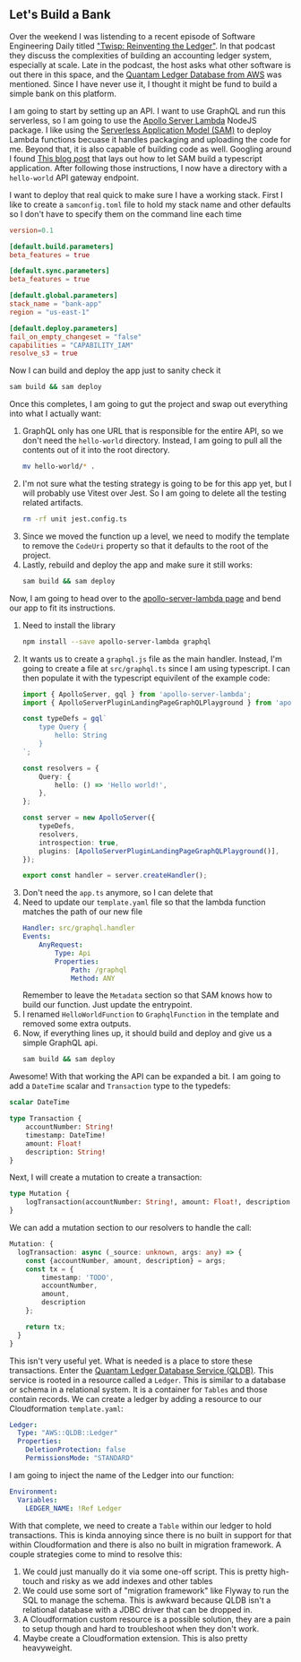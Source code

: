 ## Let's Build a Bank

Over the weekend I was listending to a recent episode of Software Engineering Daily titled ["Twisp: Reinventing the Ledger"](https://softwareengineeringdaily.com/2022/10/07/twisp-reinventing-the-ledger/).
In that podcast they discuss the complexities of building an accounting ledger system, especially at scale.
Late in the podcast, the host asks what other software is out there in this space, and the [Quantam Ledger Database from AWS]() was mentioned.
Since I have never use it, I thought it might be fund to build a simple bank on this platform.

I am going to start by setting up an API.
I want to use GraphQL and run this serverless, so I am going to use the [Apollo Server Lambda](https://www.npmjs.com/package/apollo-server-lambda) NodeJS package.
I like using the [Serverless Application Model (SAM)](https://aws.amazon.com/serverless/sam/) to deploy Lambda functions becuase it handles packaging and uploading the code for me.
Beyond that, it is also capable of building code as well.
Googling around I found [This blog post](https://aws.amazon.com/blogs/compute/building-typescript-projects-with-aws-sam-cli/) that lays out how to let SAM build a typescript application. 
After following those instructions, I now have a directory with a `hello-world` API gateway endpoint.

I want to deploy that real quick to make sure I have a working stack.
First I like to create a `samconfig.toml` file to hold my stack name and other defaults so I don't have to specify them on the command line each time
```toml
version=0.1

[default.build.parameters]
beta_features = true

[default.sync.parameters]
beta_features = true

[default.global.parameters]
stack_name = "bank-app"
region = "us-east-1"

[default.deploy.parameters]
fail_on_empty_changeset = "false"
capabilities = "CAPABILITY_IAM"
resolve_s3 = true
```

Now I can build and deploy the app just to sanity check it
```bash
sam build && sam deploy
```

Once this completes, I am going to gut the project and swap out everything into what I actually want:
1. GraphQL only has one URL that is responsible for the entire API, so we don't need the `hello-world` directory. 
    Instead, I am going to pull all the contents out of it into the root directory.
    ```bash
    mv hello-world/* .
    ```
1. I'm not sure what the testing strategy is going to be for this app yet, but I will probably use Vitest over Jest. 
    So I am going to delete all the testing related artifacts.
    ```bash
    rm -rf unit jest.config.ts
    ```
1. Since we moved the function up a level, we need to modify the template to remove the `CodeUri` property so that it defaults to the root of the project.
1. Lastly, rebuild and deploy the app and make sure it still works:
    ```bash
    sam build && sam deploy
    ```

Now, I am going to head over to the [apollo-server-lambda page](https://www.npmjs.com/package/apollo-server-lambda) and bend our app to fit its instructions.
1. Need to install the library
    ```bash
    npm install --save apollo-server-lambda graphql
    ```
1. It wants us to create a `graphql.js` file as the main handler.
    Instead, I'm going to create a file at `src/graphql.ts` since I am using typescript.
    I can then populate it with the typescript equivilent of the example code:
    ```typescript
    import { ApolloServer, gql } from 'apollo-server-lambda';
    import { ApolloServerPluginLandingPageGraphQLPlayground } from 'apollo-server-core';

    const typeDefs = gql`
        type Query {
            hello: String
        }
    `;

    const resolvers = {
        Query: {
            hello: () => 'Hello world!',
        },
    };

    const server = new ApolloServer({
        typeDefs,
        resolvers,
        introspection: true,
        plugins: [ApolloServerPluginLandingPageGraphQLPlayground()],
    });

    export const handler = server.createHandler();
    ```
1. Don't need the `app.ts` anymore, so I can delete that
1. Need to update our `template.yaml` file so that the lambda function matches the path of our new file
    ```yaml
    Handler: src/graphql.handler
    Events:
        AnyRequest:
            Type: Api
            Properties:
                Path: /graphql
                Method: ANY
    ```
    Remember to leave the `Metadata` section so that SAM knows how to build our function. 
    Just update the entrypoint.
1. I renamed `HelloWorldFunction` to `GraphqlFunction` in the template and removed some extra outputs.
1. Now, if everything lines up, it should build and deploy and give us a simple GraphQL api.
    ```bash
    sam build && sam deploy
    ```

Awesome!
With that working the API can be expanded a bit.
I am going to add a `DateTime` scalar and `Transaction` type to the typedefs:
```graphql
scalar DateTime

type Transaction {
    accountNumber: String!
    timestamp: DateTime!
    amount: Float!
    description: String!
}
```

Next, I will create a mutation to create a transaction:
```graphql
type Mutation {
    logTransaction(accountNumber: String!, amount: Float!, description: String!): Transaction!
}
```

We can add a mutation section to our resolvers to handle the call:
```typescript
Mutation: {
  logTransaction: async (_source: unknown, args: any) => {
    const {accountNumber, amount, description} = args;
    const tx = {
        timestamp: 'TODO',
        accountNumber,
        amount,
        description
    };

    return tx;
  }
}
```

This isn't very useful yet.
What is needed is a place to store these transactions. 
Enter the [Quantam Ledger Database Service (QLDB)](https://docs.aws.amazon.com/qldb/latest/developerguide/).
This service is rooted in a resource called a `Ledger`.
This is similar to a database or schema in a relational system.
It is a container for `Tables` and those contain records.
We can create a ledger by adding a resource to our Cloudformation `template.yaml`:
```yaml
Ledger:
  Type: "AWS::QLDB::Ledger"
  Properties:
    DeletionProtection: false
    PermissionsMode: "STANDARD"
```

I am going to inject the name of the Ledger into our function:
```yaml
Environment:
  Variables:
    LEDGER_NAME: !Ref Ledger
```

With that complete, we need to create a `Table` within our ledger to hold transactions.
This is kinda annoying since there is no built in support for that within Cloudformation and there is also no built in migration framework.
A couple strategies come to mind to resolve this:
1. We could just manually do it via some one-off script. This is pretty high-touch and risky as we add indexes and other tables
1. We could use some sort of "migration framework" like Flyway to run the SQL to manage the schema. This is awkward because QLDB isn't a relational database with a JDBC driver that can be dropped in.
1. A Cloudformation custom resource is a possible solution, they are a pain to setup though and hard to troubleshoot when they don't work.
1. Maybe create a Cloudformation extension. This is also pretty heavyweight.

